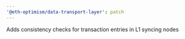 ```yaml
---
'@eth-optimism/data-transport-layer': patch
---
```


Adds consistency checks for transaction entries in L1 syncing nodes
